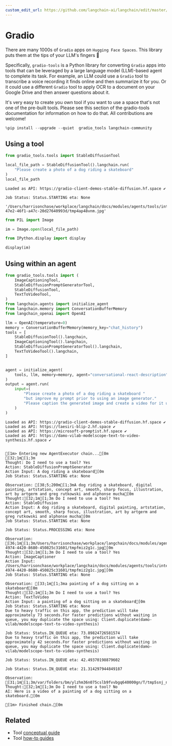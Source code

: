 ```yaml
---
custom_edit_url: https://github.com/langchain-ai/langchain/edit/master/docs/docs/integrations/tools/gradio_tools.ipynb
---
```

# Gradio

There are many 1000s of `Gradio` apps on `Hugging Face Spaces`. This library puts them at the tips of your LLM's fingers 🦾

Specifically, `gradio-tools` is a Python library for converting `Gradio` apps into tools that can be leveraged by a large language model (LLM)-based agent to complete its task. For example, an LLM could use a `Gradio` tool to transcribe a voice recording it finds online and then summarize it for you. Or it could use a different `Gradio` tool to apply OCR to a document on your Google Drive and then answer questions about it.

It's very easy to create you own tool if you want to use a space that's not one of the pre-built tools. Please see this section of the gradio-tools documentation for information on how to do that. All contributions are welcome!


```python
%pip install --upgrade --quiet  gradio_tools langchain-community
```

## Using a tool


```python
from gradio_tools.tools import StableDiffusionTool
```


```python
local_file_path = StableDiffusionTool().langchain.run(
    "Please create a photo of a dog riding a skateboard"
)
local_file_path
```
```output
Loaded as API: https://gradio-client-demos-stable-diffusion.hf.space ✔

Job Status: Status.STARTING eta: None
```


```output
'/Users/harrisonchase/workplace/langchain/docs/modules/agents/tools/integrations/b61c1dd9-47e2-46f1-a47c-20d27640993d/tmp4ap48vnm.jpg'
```



```python
from PIL import Image
```


```python
im = Image.open(local_file_path)
```


```python
from IPython.display import display

display(im)
```

## Using within an agent


```python
from gradio_tools.tools import (
    ImageCaptioningTool,
    StableDiffusionPromptGeneratorTool,
    StableDiffusionTool,
    TextToVideoTool,
)
from langchain.agents import initialize_agent
from langchain.memory import ConversationBufferMemory
from langchain_openai import OpenAI

llm = OpenAI(temperature=0)
memory = ConversationBufferMemory(memory_key="chat_history")
tools = [
    StableDiffusionTool().langchain,
    ImageCaptioningTool().langchain,
    StableDiffusionPromptGeneratorTool().langchain,
    TextToVideoTool().langchain,
]


agent = initialize_agent(
    tools, llm, memory=memory, agent="conversational-react-description", verbose=True
)
output = agent.run(
    input=(
        "Please create a photo of a dog riding a skateboard "
        "but improve my prompt prior to using an image generator."
        "Please caption the generated image and create a video for it using the improved prompt."
    )
)
```
```output
Loaded as API: https://gradio-client-demos-stable-diffusion.hf.space ✔
Loaded as API: https://taesiri-blip-2.hf.space ✔
Loaded as API: https://microsoft-promptist.hf.space ✔
Loaded as API: https://damo-vilab-modelscope-text-to-video-synthesis.hf.space ✔


[1m> Entering new AgentExecutor chain...[0m
[32;1m[1;3m
Thought: Do I need to use a tool? Yes
Action: StableDiffusionPromptGenerator
Action Input: A dog riding a skateboard[0m
Job Status: Status.STARTING eta: None

Observation: [38;5;200m[1;3mA dog riding a skateboard, digital painting, artstation, concept art, smooth, sharp focus, illustration, art by artgerm and greg rutkowski and alphonse mucha[0m
Thought:[32;1m[1;3m Do I need to use a tool? Yes
Action: StableDiffusion
Action Input: A dog riding a skateboard, digital painting, artstation, concept art, smooth, sharp focus, illustration, art by artgerm and greg rutkowski and alphonse mucha[0m
Job Status: Status.STARTING eta: None

Job Status: Status.PROCESSING eta: None

Observation: [36;1m[1;3m/Users/harrisonchase/workplace/langchain/docs/modules/agents/tools/integrations/2e280ce4-4974-4420-8680-450825c31601/tmpfmiz2g1c.jpg[0m
Thought:[32;1m[1;3m Do I need to use a tool? Yes
Action: ImageCaptioner
Action Input: /Users/harrisonchase/workplace/langchain/docs/modules/agents/tools/integrations/2e280ce4-4974-4420-8680-450825c31601/tmpfmiz2g1c.jpg[0m
Job Status: Status.STARTING eta: None

Observation: [33;1m[1;3ma painting of a dog sitting on a skateboard[0m
Thought:[32;1m[1;3m Do I need to use a tool? Yes
Action: TextToVideo
Action Input: a painting of a dog sitting on a skateboard[0m
Job Status: Status.STARTING eta: None
Due to heavy traffic on this app, the prediction will take approximately 73 seconds.For faster predictions without waiting in queue, you may duplicate the space using: Client.duplicate(damo-vilab/modelscope-text-to-video-synthesis)

Job Status: Status.IN_QUEUE eta: 73.89824726581574
Due to heavy traffic on this app, the prediction will take approximately 42 seconds.For faster predictions without waiting in queue, you may duplicate the space using: Client.duplicate(damo-vilab/modelscope-text-to-video-synthesis)

Job Status: Status.IN_QUEUE eta: 42.49370198879602

Job Status: Status.IN_QUEUE eta: 21.314297944849187

Observation: [31;1m[1;3m/var/folders/bm/ylzhm36n075cslb9fvvbgq640000gn/T/tmp5snj_nmzf20_cb3m.mp4[0m
Thought:[32;1m[1;3m Do I need to use a tool? No
AI: Here is a video of a painting of a dog sitting on a skateboard.[0m

[1m> Finished chain.[0m
```

## Related

- Tool [conceptual guide](/docs/concepts/#tools)
- Tool [how-to guides](/docs/how_to/#tools)

